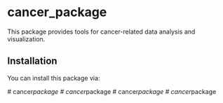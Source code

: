 # cancer_package

This package provides tools for cancer-related data analysis and visualization.

## Installation

You can install this package via:

#   c a n c e r _ p a c k a g e  
 #   c a n c e r _ p a c k a g e  
 #   c a n c e r _ p a c k a g e  
 #   c a n c e r _ p a c k a g e  
 